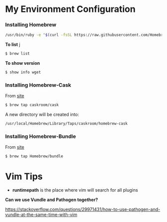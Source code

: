 # My Environment Configuration

### Installing Homebrew

```bash
/usr/bin/ruby -e "$(curl -fsSL https://raw.githubusercontent.com/Homebrew/install/master/install)"
```

**To list** 
j
```bash 
$ brew list
```

**To show version**

```bash
$ show info wget
```

### Installing Homebrew-Cask

From [site](https://caskroom.github.io/)

```bash
$ brew tap caskroom/cask
```

A new directory will be created into: 

```bash
/usr/local/Homebrew/Library/Taps/caskroom/homebrew-cask
```

### Installing Homebrew-Bundle

From [site](https://github.com/Homebrew/homebrew-bundle)

```bash
$ brew tap Homebrew/bundle
```

# Vim Tips

- **runtimepath** is the place where vim will search for all plugins

**Can we use Vundle and Pathogen together?**

https://stackoverflow.com/questions/29971431/how-to-use-pathogen-and-vundle-at-the-same-time-with-vim
